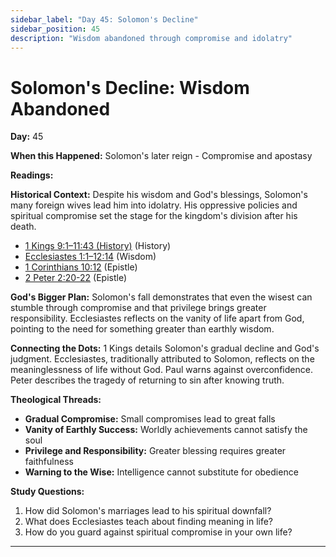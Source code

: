 ```yaml
---
sidebar_label: "Day 45: Solomon's Decline"
sidebar_position: 45
description: "Wisdom abandoned through compromise and idolatry"
---
```


# Solomon's Decline: Wisdom Abandoned

**Day:** 45

**When this Happened:** Solomon's later reign - Compromise and apostasy

**Readings:**

**Historical Context:** Despite his wisdom and God's blessings, Solomon's many foreign wives lead him into idolatry. His oppressive policies and spiritual compromise set the stage for the kingdom's division after his death.
 - [1 Kings 9:1–11:43 (History)](https://www.biblegateway.com/passage/?search=1+Kings+9%3A1-11%3A43) (History)
 - [Ecclesiastes 1:1–12:14](https://www.biblegateway.com/passage/?search=Ecclesiastes+1%3A1-12%3A14) (Wisdom)
 - [1 Corinthians 10:12](https://www.biblegateway.com/passage/?search=1+Corinthians+10%3A12) (Epistle)
 - [2 Peter 2:20-22](https://www.biblegateway.com/passage/?search=2+Peter+2%3A20-22) (Epistle)

**God's Bigger Plan:** Solomon's fall demonstrates that even the wisest can stumble through compromise and that privilege brings greater responsibility. Ecclesiastes reflects on the vanity of life apart from God, pointing to the need for something greater than earthly wisdom.

**Connecting the Dots:** 1 Kings details Solomon's gradual decline and God's judgment. Ecclesiastes, traditionally attributed to Solomon, reflects on the meaninglessness of life without God. Paul warns against overconfidence. Peter describes the tragedy of returning to sin after knowing truth.

****Theological Threads:****
- **Gradual Compromise:** Small compromises lead to great falls
- **Vanity of Earthly Success:** Worldly achievements cannot satisfy the soul
- **Privilege and Responsibility:** Greater blessing requires greater faithfulness
- **Warning to the Wise:** Intelligence cannot substitute for obedience

**Study Questions:**
1. How did Solomon's marriages lead to his spiritual downfall?
2. What does Ecclesiastes teach about finding meaning in life?
3. How do you guard against spiritual compromise in your own life?

---